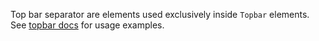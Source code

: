Top bar separator are elements used exclusively inside `Topbar` elements. See [topbar docs](/#/Components/Topbar) for usage examples.
